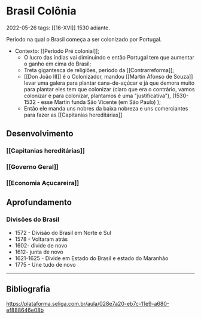 # Brasil Colônia 
2022-05-26
tags: [[16-XVI]] 1530 adiante.

Período na qual o Brasil começa a ser colonizado por Portugal.

* Contexto: [[Período Pré colonial]];
	* O lucro das índias vai diminuindo e então Portugal tem que aumentar o ganho em cima do Brasil;
	* Treta gigantesca de religiões, período da [[Contrarreforma]];
	* [[Don João III]] é o Colonizador, mandou [[Martin Afonso de Souza]] levar uma galera para plantar cana-de-açúcar e já que demora muito para plantar eles tem que colonizar (claro que era o contrário, vamos colonizar e para colonizar, plantamos é uma "justificativa"), (1530-1532 - esse Martin funda São Vicente (em São Paulo) );
	* Então ele manda uns nobres da baixa nobreza e uns comerciantes para fazer as [[Capitanias hereditárias]]

## Desenvolvimento

### [[Capitanias hereditárias]]

### [[Governo Geral]]

### [[Economia Açucareira]] 


## Aprofundamento

### Divisões do Brasil

* 1572 - Divisão do Brasil em Norte e Sul
* 1578 - Voltaram atrás
* 1602- divide de novo
* 1612- junta de novo
* 1621-1625 - Divide em Estado do Brasil e estado do Maranhão
* 1775 - Une tudo de novo


-----------------------------------------------
## Bibliografia

https://plataforma.seliga.com.br/aula/028e7a20-eb7c-11e9-a680-ef888646e08b
